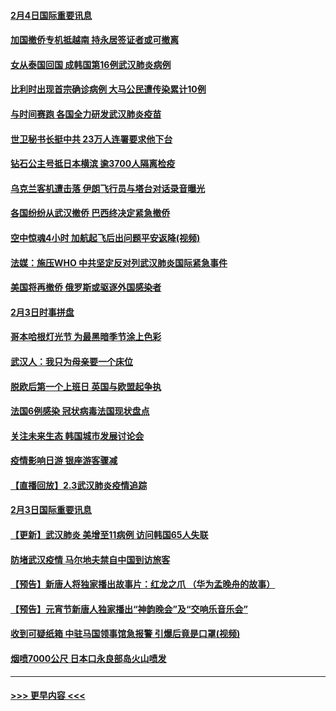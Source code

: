 #### [2月4日国际重要讯息](../pages/prog202/a102768884.md?t=02042111) 
#### [加国撤侨专机抵越南 持永居签证者或可撤离](../pages/prog202/a102768877.md?t=02042111) 
#### [女从泰国回国 成韩国第16例武汉肺炎病例](../pages/prog202/a102768669.md?t=02042111) 
#### [比利时出现首宗确诊病例 大马公民遭传染累计10例](../pages/prog202/a102768824.md?t=02042111) 
#### [与时间赛跑 各国全力研发武汉肺炎疫苗](../pages/prog202/a102768738.md?t=02042111) 
#### [世卫秘书长挺中共 23万人连署要求他下台](../pages/prog202/a102768717.md?t=02042111) 
#### [钻石公主号抵日本横滨 逾3700人隔离检疫](../pages/prog202/a102768714.md?t=02042111) 
#### [乌克兰客机遭击落 伊朗飞行员与塔台对话录音曝光](../pages/prog202/a102768645.md?t=02042111) 
#### [各国纷纷从武汉撤侨 巴西终决定紧急撤侨](../pages/prog202/a102768630.md?t=02042111) 
#### [空中惊魂4小时 加航起飞后出问题平安返降(视频)](../pages/prog202/a102768601.md?t=02042111) 
#### [法媒：施压WHO 中共坚定反对列武汉肺炎国际紧急事件](../pages/prog202/a102768584.md?t=02042111) 
#### [美国将再撤侨 俄罗斯或驱逐外国感染者](../pages/prog202/a102768247.md?t=02042111) 
#### [2月3日时事拼盘](../pages/prog202/a102768402.md?t=02042111) 
#### [哥本哈根灯光节 为最黑暗季节涂上色彩](../pages/prog202/a102768369.md?t=02042111) 
#### [武汉人：我只为母亲要一个床位](../pages/prog202/a102768250.md?t=02042111) 
#### [脱欧后第一个上班日 英国与欧盟起争执](../pages/prog202/a102768252.md?t=02042111) 
#### [法国6例感染 冠状病毒法国现状盘点](../pages/prog202/a102768157.md?t=02042111) 
#### [关注未来生态 韩国城市发展讨论会](../pages/prog202/a102768153.md?t=02042111) 
#### [疫情影响日游 银座游客骤减](../pages/prog202/a102768160.md?t=02042111) 
#### [【直播回放】2.3武汉肺炎疫情追踪](../pages/prog202/a102768128.md?t=02042111) 
#### [2月3日国际重要讯息](../pages/prog202/a102767896.md?t=02042111) 
#### [【更新】武汉肺炎 美增至11病例 访问韩国65人失联](../pages/prog202/a102758911.md?t=02042111) 
#### [防堵武汉疫情 马尔地夫禁自中国到访旅客](../pages/prog202/a102767847.md?t=02042111) 
#### [【预告】新唐人将独家播出故事片：红龙之爪 （华为孟晚舟的故事）](../pages/prog202/a102767728.md?t=02042111) 
#### [【预告】元宵节新唐人独家播出“神韵晚会”及“交响乐音乐会”](../pages/prog202/a102767674.md?t=02042111) 
#### [收到可疑纸箱 中驻马国领事馆急报警 引爆后竟是口罩(视频)](../pages/prog202/a102767695.md?t=02042111) 
#### [烟喷7000公尺 日本口永良部岛火山喷发](../pages/prog202/a102767687.md?t=02042111) 

----
#### [ >>> 更早内容 <<< ](../indexes/prog202-earlier.md)
